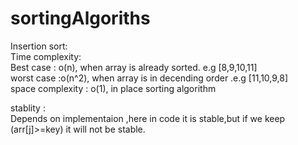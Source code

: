 # sortingAlgoriths

Insertion sort:                                                                                                                                                                                                                                                                                                                                                        
  Time complexity:                                                                                                                                                                 
                  Best case : o(n), when array is already sorted.  e.g [8,9,10,11]                                                                                                
                  worst case :o(n^2), when array is in decending order  .e.g [11,10,9,8]                                                                                           
  space complexity : o(1), in place sorting algorithm                                                                                                                              
        
  stablity :                                                                                                                                                                       
               Depends on implementaion ,here in code it is stable,but if we keep (arr[j]>=key) it will not be stable.
